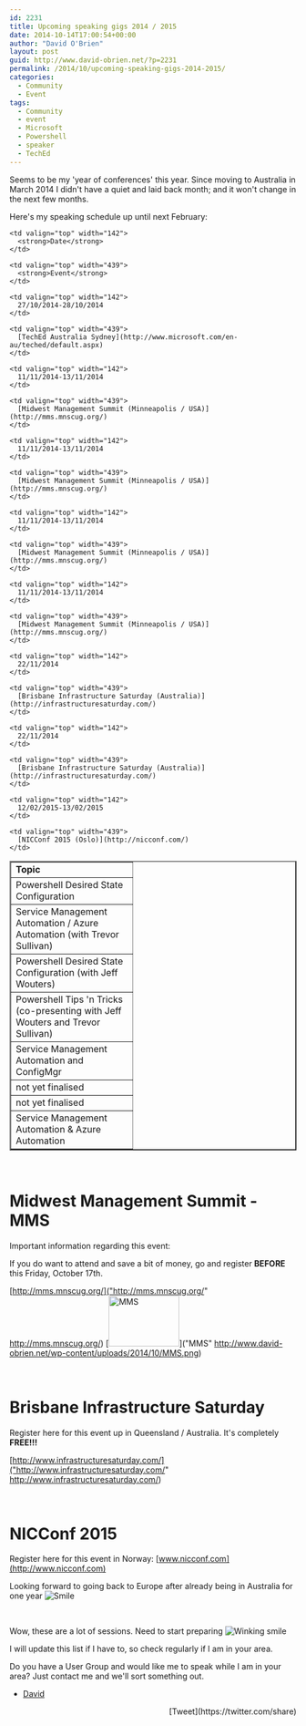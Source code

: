 ```yaml
---
id: 2231
title: Upcoming speaking gigs 2014 / 2015
date: 2014-10-14T17:00:54+00:00
author: "David O'Brien"
layout: post
guid: http://www.david-obrien.net/?p=2231
permalink: /2014/10/upcoming-speaking-gigs-2014-2015/
categories:
  - Community
  - Event
tags:
  - Community
  - event
  - Microsoft
  - Powershell
  - speaker
  - TechEd
---
```

Seems to be my 'year of conferences' this year. Since moving to Australia in March 2014 I didn't have a quiet and laid back month; and it won't change in the next few months.

Here's my speaking schedule up until next February:

<table border="2" width="782" cellspacing="0" cellpadding="2">
  <tr>
    <td valign="top" width="197">
      <strong>Topic</strong>
    </td>
    
    <td valign="top" width="142">
      <strong>Date</strong>
    </td>
    
    <td valign="top" width="439">
      <strong>Event</strong>
    </td>
  </tr>
  
  <tr>
    <td valign="top" width="197">
      Powershell Desired State Configuration
    </td>
    
    <td valign="top" width="142">
      27/10/2014-28/10/2014
    </td>
    
    <td valign="top" width="439">
      [TechEd Australia Sydney](http://www.microsoft.com/en-au/teched/default.aspx)
    </td>
  </tr>
  
  <tr>
    <td valign="top" width="197">
      Service Management Automation / Azure Automation (with Trevor Sullivan)
    </td>
    
    <td valign="top" width="142">
      11/11/2014-13/11/2014
    </td>
    
    <td valign="top" width="439">
      [Midwest Management Summit (Minneapolis / USA)](http://mms.mnscug.org/)
    </td>
  </tr>
  
  <tr>
    <td valign="top" width="197">
      Powershell Desired State Configuration (with Jeff Wouters)
    </td>
    
    <td valign="top" width="142">
      11/11/2014-13/11/2014
    </td>
    
    <td valign="top" width="439">
      [Midwest Management Summit (Minneapolis / USA)](http://mms.mnscug.org/)
    </td>
  </tr>
  
  <tr>
    <td valign="top" width="197">
      Powershell Tips 'n Tricks (co-presenting with Jeff Wouters and Trevor Sullivan)
    </td>
    
    <td valign="top" width="142">
      11/11/2014-13/11/2014
    </td>
    
    <td valign="top" width="439">
      [Midwest Management Summit (Minneapolis / USA)](http://mms.mnscug.org/)
    </td>
  </tr>
  
  <tr>
    <td valign="top" width="197">
      Service Management Automation and ConfigMgr
    </td>
    
    <td valign="top" width="142">
      11/11/2014-13/11/2014
    </td>
    
    <td valign="top" width="439">
      [Midwest Management Summit (Minneapolis / USA)](http://mms.mnscug.org/)
    </td>
  </tr>
  
  <tr>
    <td valign="top" width="197">
      not yet finalised
    </td>
    
    <td valign="top" width="142">
      22/11/2014
    </td>
    
    <td valign="top" width="439">
      [Brisbane Infrastructure Saturday (Australia)](http://infrastructuresaturday.com/)
    </td>
  </tr>
  
  <tr>
    <td valign="top" width="197">
      not yet finalised
    </td>
    
    <td valign="top" width="142">
      22/11/2014
    </td>
    
    <td valign="top" width="439">
      [Brisbane Infrastructure Saturday (Australia)](http://infrastructuresaturday.com/)
    </td>
  </tr>
  
  <tr>
    <td valign="top" width="197">
      Service Management Automation & Azure Automation
    </td>
    
    <td valign="top" width="142">
      12/02/2015-13/02/2015
    </td>
    
    <td valign="top" width="439">
      [NICConf 2015 (Oslo)](http://nicconf.com/)
    </td>
  </tr>
</table>

&nbsp;

# Midwest Management Summit - MMS

Important information regarding this event:
  
If you do want to attend and save a bit of money, go and register **BEFORE** this Friday, October 17th.

[http://mms.mnscug.org/]("http://mms.mnscug.org/" http://mms.mnscug.org/) [<img style="background-image: none; padding-top: 0px; padding-left: 0px; display: inline; padding-right: 0px; border-width: 0px;" title="MMS" src="http://www.david-obrien.net/wp-content/uploads/2014/10/MMS_thumb.png" alt="MMS" width="124" height="89" border="0" />]("MMS" http://www.david-obrien.net/wp-content/uploads/2014/10/MMS.png)

&nbsp;

# Brisbane Infrastructure Saturday

Register here for this event up in Queensland / Australia. It's completely **FREE!!!**

[http://www.infrastructuresaturday.com/]("http://www.infrastructuresaturday.com/" http://www.infrastructuresaturday.com/)

&nbsp;

# NICConf 2015

Register here for this event in Norway: [www.nicconf.com](http://www.nicconf.com)

Looking forward to going back to Europe after already being in Australia for one year <img class="img-responsive wlEmoticon wlEmoticon-smile" style="border-style: none;" src="http://www.david-obrien.net/wp-content/uploads/2014/10/wlEmoticon-smile.png" alt="Smile" />

&nbsp;

Wow, these are a lot of sessions. Need to start preparing <img class="img-responsive wlEmoticon wlEmoticon-winkingsmile" style="border-style: none;" src="http://www.david-obrien.net/wp-content/uploads/2014/10/wlEmoticon-winkingsmile1.png" alt="Winking smile" />

I will update this list if I have to, so check regularly if I am in your area.

Do you have a User Group and would like me to speak while I am in your area? Just contact me and we'll sort something out.

- [David](www.twitter.com/david_obrien) 

<div style="float: right; margin-left: 10px;">
  [Tweet](https://twitter.com/share)
</div>


